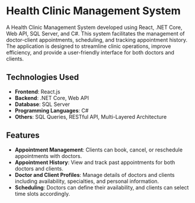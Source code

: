 # Health Clinic Management System

A Health Clinic Management System developed using React, .NET Core, Web API, SQL Server, and C#. This system facilitates the management of doctor-client appointments, scheduling, and tracking appointment history. The application is designed to streamline clinic operations, improve efficiency, and provide a user-friendly interface for both doctors and clients.

## Technologies Used

- **Frontend**: React.js
- **Backend**: .NET Core, Web API
- **Database**: SQL Server
- **Programming Languages**: C#
- **Others**: SQL Queries, RESTful API, Multi-Layered Architecture

## Features

- **Appointment Management**: Clients can book, cancel, or reschedule appointments with doctors.
- **Appointment History**: View and track past appointments for both doctors and clients.
- **Doctor and Client Profiles**: Manage details of doctors and clients including availability, specialties, and personal information.
- **Scheduling**: Doctors can define their availability, and clients can select time slots accordingly.
